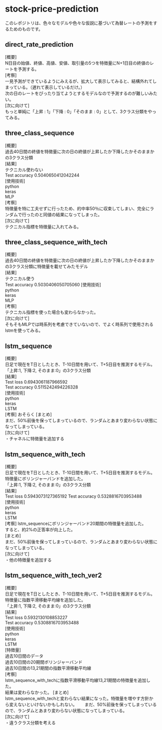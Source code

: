 # stock-price-prediction
このレポジトリは、色々なモデルや色々な仮説に基づいて為替レートの予測をするためのものです。  

## direct_rate_prediction
[概要]  
N日目の始値、終値、高値、安値、取引量の5つを特徴量にN+1日目の終値のレートを予測する。  
[考察]  
一見予測ができているようにみえるが、拡大して表示してみると、結構外れてしまっている。（遅れて表示しているだけ。）  
次の日のレートをぴったり当てようとするモデルなので予測するのが難しいみたい。  
[次に向けて]  
もっと単純に「上昇 : 1」「下降 : 0」「そのまま : 0」として、3クラス分類をやってみる。  

## three_class_sequence
[概要]  
過去40日間の終値を特徴量に次の日の終値が上昇したか下降したかそのままかの3クラス分類  
[結果]  
テクニカル使わない  
Test accuracy 0.5040650412042244  
[使用技術]  
python  
keras  
MLP  
[考察]  
特徴量を特に工夫せずに行ったため、的中率50％に収束してしまい、完全にランダムで行ったのと同値の結果になってしまった。  
[次に向けて]  
テクニカル指標を特徴量に入れてみる。  

## three_class_sequence_with_tech  
[概要]  
過去40日間の終値を特徴量に次の日の終値が上昇したか下降したかそのままかの3クラス分類に特徴量を載せてみたモデル  
[結果]  
テクニカル使う  
Test accuracy 0.5030406050705060 
[使用技術]  
python  
keras  
MLP  
[考察]  
テクニカル指標を使った場合も変わらなかった。  
[次に向けて]  
そもそもMLPでは時系列を考慮できていないので、でよく時系列で使用されるlstmを使ってみる。  

## lstm_sequence  
[概要]  
日足で現在をT日としたとき、T-10日間を用いて、T+5日目を推測するモデル。  
「上昇:1, 下降:2, そのまま:0」の3クラス分類  
[結果]  
Test loss 0.6943061187966592  
Test accuracy 0.5115242494226328  
[使用技術]  
python  
keras  
LSTM  
[考察]
おそらく 
[まとめ]  
まだ、50%前後を保ってしまっているので、ランダムとあまり変わらない状態になってしまっている。  
[次に向けて]  
・チャネルに特徴量を追加する  

## lstm_sequence_with_tech  
[概要]  
日足で現在をT日としたとき、T-10日間を用いて、T+5日目を推測するモデル。  
特徴量にボリンジャーバンドを追加した。  
「上昇:1, 下降:2, そのまま:0」の3クラス分類  
[結果]  
Test loss 0.5943073127365192 
Test accuracy 0.5328816703953488  
[使用技術]  
python  
keras  
LSTM  
[考察]
lstm_sequenceにボリンジャーバンド20期間の特徴量を追加した。  
すると、約2%の正答率が向上した。  
[まとめ]  
まだ、50%前後を保ってしまっているので、ランダムとあまり変わらない状態になってしまっている。  
[次に向けて]  
・他の特徴量を追加する  

## lstm_sequence_with_tech_ver2  
[概要]  
日足で現在をT日としたとき、T-10日間を用いて、T+5日目を推測するモデル。  
特徴量に指数平滑移動平均線を追加した。  
「上昇:1, 下降:2, そのまま:0」の3クラス分類  
[結果]  
Test loss 0.5932130108853227  
Test accuracy 0.5308816703953488  
[使用技術]  
python  
keras  
LSTM  
[特徴量]  
過去10日間のデータ  
過去10日間の20期間ボリンジャーバンド  
過去10日間の13,21期間の指数平滑移動平均線  
[考察]  
lstm_sequence_with_techに指数平滑移動平均線13,21期間の特徴量を追加した。   
結果は変わらなかった。
[まとめ]  
lstm_sequence_with_techと変わらない結果になった。特徴量を増やす方針から変えないといけないかもしれない。　　
まだ、50%前後を保ってしまっているので、ランダムとあまり変わらない状態になってしまっている。  
[次に向けて]  
・違うクラス分類を考える  